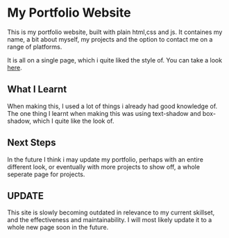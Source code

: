 # My Portfolio Website
This is my portfolio website, built with plain html,css and js.
It containes my name, a bit about myself, my projects and the option to contact me on a range of platforms.

It is all on a single page, which i quite liked the style of. You can take a look [here](https://br3nd0g.github.io/Portfolio-Website/).

## What I Learnt
When making this, I used a lot of things i already had good knowledge of. The one thing I learnt when making this was using text-shadow and box-shadow, which I quite like the look of.

## Next Steps
In the future I think i may update my portfolio, perhaps with an entire different look, or eventually with more projects to show off, a whole seperate page for projects.

## UPDATE

This site is slowly becoming outdated in relevance to my current skillset, and the effectiveness and maintainability. I will most likely update it to a whole new page soon in the future.
